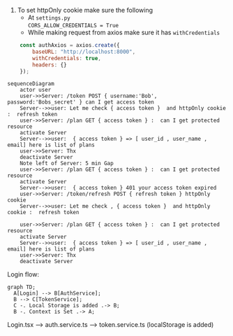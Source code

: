 
1. To set httpOnly cookie make sure the following
   - At `settings.py` </br>
        `CORS_ALLOW_CREDENTIALS = True`
   - While making request from axios make sure it has `withCredentials`
```js
    const authAxios = axios.create({
        baseURL: "http://localhost:8000",
        withCredentials: true,
        headers: {}
    });
```

```mermaid
sequenceDiagram
    actor user
    user->>Server: /token POST { username:'Bob', password:'Bobs_secret' } can I get access token    
    Server-->>user: Let me check { access token }  and httpOnly cookie :  refresh token
    user->>Server: /plan GET { access token } :  can I get protected resource  
    activate Server 
    Server-->>user:  { access token } => [ user_id , user_name , email] here is list of plans 
    user->>Server: Thx 
    deactivate Server
    Note left of Server: 5 min Gap
    user->>Server: /plan GET { access token } :  can I get protected resource
    activate Server 
    Server-->>user:  { access token } 401 your access token expired 
    user->>Server: /token/refresh POST { refresh token } httpOnly cookie
    Server-->>user: Let me check , { access token }  and httpOnly cookie :  refresh token
    
    user->>Server: /plan GET { access token } :  can I get protected resource  
    activate Server 
    Server-->>user:  { access token } => [ user_id , user_name , email] here is list of plans 
    user->>Server: Thx 
    deactivate Server
```

Login flow:

```mermaid
graph TD;
  A[Login] --> B[AuthService];
  B --> C[TokenService];
  C -. Local Storage is added .-> B;
  B -. Context is Set .-> A;
```

Login.tsx -->  auth.service.ts --> token.service.ts (localStorage is added)
